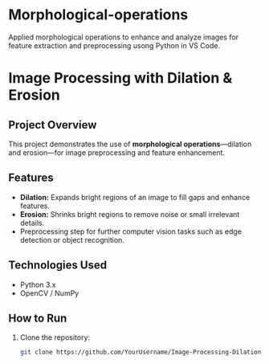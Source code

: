 # Morphological-operations
Applied morphological operations to enhance and analyze images for feature extraction and preprocessing usong Python in VS Code.
# Image Processing with Dilation & Erosion

## Project Overview
This project demonstrates the use of **morphological operations**—dilation and erosion—for image preprocessing and feature enhancement.

## Features
- **Dilation:** Expands bright regions of an image to fill gaps and enhance features.
- **Erosion:** Shrinks bright regions to remove noise or small irrelevant details.
- Preprocessing step for further computer vision tasks such as edge detection or object recognition.

## Technologies Used
- Python 3.x
- OpenCV / NumPy

## How to Run
1. Clone the repository:
   ```bash
   git clone https://github.com/YourUsername/Image-Processing-Dilation-Erosion.git
